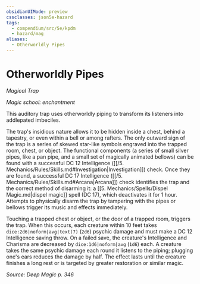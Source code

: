 ```yaml
---
obsidianUIMode: preview
cssclasses: json5e-hazard
tags:
  - compendium/src/5e/kpdm
  - hazard/mag
aliases:
  - Otherworldly Pipes
---
```

# Otherworldly Pipes
*Magical Trap*  

*Magic school: enchantment*

This auditory trap uses otherworldly piping to transform its listeners into addlepated imbeciles.

The trap's insidious nature allows it to be hidden inside a chest, behind a tapestry, or even within a bell or among rafters. The only outward sign of the trap is a series of skewed star-like symbols engraved into the trapped room, chest, or object. The functional components (a series of small silver pipes, like a pan pipe, and a small set of magically animated bellows) can be found with a successful DC 12 Intelligence ([[/5. Mechanics/Rules/Skills.md#Investigation\|Investigation]]) check. Once they are found, a successful DC 17 Intelligence ([[/5. Mechanics/Rules/Skills.md#Arcana\|Arcana]]) check identifies the trap and the correct method of disarming it: a [[5. Mechanics/Spells/Dispel Magic.md\|dispel magic]] spell (DC 17), which deactivates it for 1 hour. Attempts to physically disarm the trap by tampering with the pipes or bellows trigger its music and effects immediately.

Touching a trapped chest or object, or the door of a trapped room, triggers the trap. When this occurs, each creature within 10 feet takes `dice:2d6|noform|avg|text(7)` (`2d6`) psychic damage and must make a DC 12 Intelligence saving throw. On a failed save, the creature's Intelligence and Charisma are decreased by `dice:1d6|noform|avg` (`1d6`) each. A creature takes the same psychic damage each round it listens to the piping; plugging one's ears reduces the damage by half. The effect lasts until the creature finishes a long rest or is targeted by greater restoration or similar magic.

*Source: Deep Magic p. 346*
